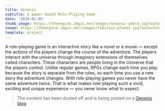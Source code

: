 ```yaml
---
title: Genesis
subtitle: A paper based Role-Playing Game
date: '2019-01-05'
thumb_image: https://theengine.imgix.net/images/oceanic-zebra.jpg?auto=format,enhance&q=60
image: https://theengine.imgix.net/images/fabulous-planet.jpg?auto=format,enhance&q=60
template: project
---
```

A role-playing game is an interactive story like a novel or a movie — except the actions of the players change the course of the adventure. The players interact with the universe through imaginary extensions of themselves called characters. These characters are people living in the Universe that the players control. Unlike regular games, RPGs change each time you play because the story is separate from the rules, so each time you use a new story the adventure changes. With role-playing games you never have the same adventure twice. That is what makes role-playing such a vivid, exciting and unique experience — you never know what to expect.

> The content has been dusted off and is being posted on a [Genesis blog](https://genesis.theengine.com/blog/)
